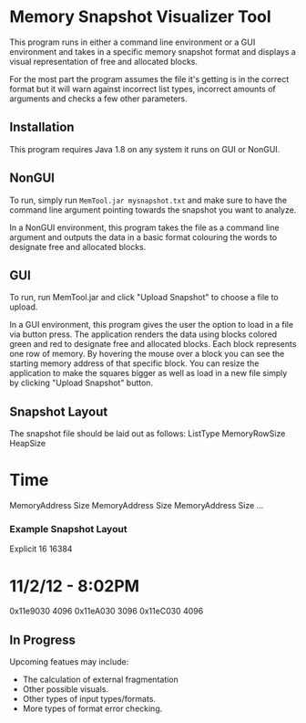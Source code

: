 # Memory Snapshot Visualizer Tool

This program runs in either a command line environment or a GUI environment and takes in a specific memory snapshot format and displays a visual representation of free and allocated blocks.

For the most part the program assumes the file it's getting is in the correct format but it will warn against incorrect list types, incorrect amounts of arguments and checks a few other parameters.

## Installation

This program requires Java 1.8 on any system it runs on GUI or NonGUI.

## NonGUI

To run, simply run ```MemTool.jar mysnapshot.txt``` and make sure to have the command line argument pointing towards the snapshot you want to analyze.

In a NonGUI environment, this program takes the file as a command line argument and outputs the data in a basic format colouring the words to designate free and allocated blocks.

## GUI

To run, run MemTool.jar and click "Upload Snapshot" to choose a file to upload.

In a GUI environment, this program gives the user the option to load in a file via button press. The application renders the data using blocks colored green and red to designate free and allocated blocks. Each block represents one row of memory. By hovering the mouse over a block you can see the starting memory address of that specific block. You can resize the application to make the squares bigger as well as load in a new file simply by clicking "Upload Snapshot" button.

## Snapshot Layout

The snapshot file should be laid out as follows:
ListType MemoryRowSize HeapSize
# Time
MemoryAddress Size
MemoryAddress Size
MemoryAddress Size
...

### Example Snapshot Layout

Explicit 16 16384
# 11/2/12 - 8:02PM
0x11e9030 4096
0x11eA030 3096
0x11eC030 4096

## In Progress

Upcoming featues may include:
* The calculation of external fragmentation
* Other possible visuals.
* Other types of input types/formats.
* More types of format error checking.

